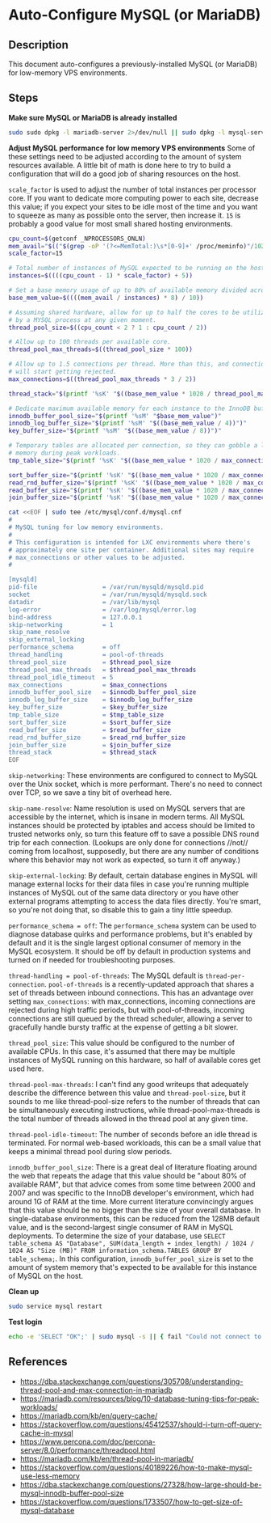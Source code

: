 # Auto-Configure MySQL (or MariaDB)

## Description

This document auto-configures a previously-installed MySQL (or MariaDB) for low-memory VPS environments.

## Steps

**Make sure MySQL or MariaDB is already installed**
```bash
sudo sudo dpkg -l mariadb-server 2>/dev/null || sudo dpkg -l mysql-server 2>/dev/null || fail "MariaDB or MySQL are not installed"
```

**Adjust MySQL performance for low memory VPS environments**
Some of these settings need to be adjusted according to the amount of system resources available. A little bit of math is done here to try to build a configuration that will do a good job of sharing resources on the host.

`scale_factor` is used to adjust the number of total instances per processor core. If you want to dedicate more computing power to each site, decrease this value; if you expect your sites to be idle most of the time and you want to squeeze as many as possible onto the server, then increase it. `15` is probably a good value for most small shared hosting environments.

```bash
cpu_count=$(getconf _NPROCESSORS_ONLN)
mem_avail="$(("$(grep -oP '(?<=MemTotal:)\s*[0-9]+' /proc/meminfo)"/1020))"
scale_factor=15

# Total number of instances of MySQL expected to be running on the host hardware
instances=$((((cpu_count - 1) * scale_factor) + 5))

# Set a base memory usage of up to 80% of available memory divided across all instances.
base_mem_value=$((((mem_avail / instances) * 8) / 10))

# Assuming shared hardware, allow for up to half the cores to be utilized
# by a MYSQL process at any given moment.
thread_pool_size=$((cpu_count < 2 ? 1 : cpu_count / 2))

# Allow up to 100 threads per available core.
thread_pool_max_threads=$((thread_pool_size * 100))

# Allow up to 1.5 connections per thread. More than this, and connections
# will start getting rejected.
max_connections=$((thread_pool_max_threads * 3 / 2))

thread_stack="$(printf '%sK' "$((base_mem_value * 1020 / thread_pool_max_threads / 4))")"

# Dedicate maximum available memory for each instance to the InnoDB buffer pool.
innodb_buffer_pool_size="$(printf '%sM' "$base_mem_value")"
innodb_log_buffer_size="$(printf '%sM' "$((base_mem_value / 4))")"
key_buffer_size="$(printf '%sM' "$((base_mem_value / 8))")"

# Temporary tables are allocated per connection, so they can gobble a lot of
# memory during peak workloads.
tmp_table_size="$(printf '%sK' "$((base_mem_value * 1020 / max_connections))")"

sort_buffer_size="$(printf '%sK' "$((base_mem_value * 1020 / max_connections))")"
read_rnd_buffer_size="$(printf '%sK' "$((base_mem_value * 1020 / max_connections))")"
read_buffer_size="$(printf '%sK' "$((base_mem_value * 1020 / max_connections / 2))")"
join_buffer_size="$(printf '%sK' "$((base_mem_value * 1020 / max_connections / 4))")"
```

```bash
cat <<EOF | sudo tee /etc/mysql/conf.d/mysql.cnf
#
# MySQL tuning for low memory environments.
#
# This configuration is intended for LXC environments where there's
# approximately one site per container. Additional sites may require
# max_connections or other values to be adjusted.
#

[mysqld]
pid-file                  = /var/run/mysqld/mysqld.pid
socket                    = /var/run/mysqld/mysqld.sock
datadir                   = /var/lib/mysql
log-error                 = /var/log/mysql/error.log
bind-address              = 127.0.0.1
skip-networking           = 1
skip_name_resolve
skip_external_locking
performance_schema        = off
thread_handling           = pool-of-threads
thread_pool_size          = $thread_pool_size
thread_pool_max_threads   = $thread_pool_max_threads
thread_pool_idle_timeout  = 5
max_connections           = $max_connections
innodb_buffer_pool_size   = $innodb_buffer_pool_size
innodb_log_buffer_size    = $innodb_log_buffer_size
key_buffer_size           = $key_buffer_size
tmp_table_size            = $tmp_table_size
sort_buffer_size          = $sort_buffer_size
read_buffer_size          = $read_buffer_size
read_rnd_buffer_size      = $read_rnd_buffer_size
join_buffer_size          = $join_buffer_size
thread_stack              = $thread_stack
EOF
```

`skip-networking`: These environments are configured to connect to MySQL over the Unix socket, which is more performant. There's no need to connect over TCP, so we save a tiny bit of overhead here.

`skip-name-resolve`: Name resolution is used on MySQL servers that are accessible by the internet, which is insane in modern terms. All MySQL instances should be protected by iptables and access should be limited to trusted networks only, so turn this feature off to save a possible DNS round trip for each connection. (Lookups are only done for connections //not// coming from localhost, supposedly, but there are any number of conditions where this behavior may not work as expected, so turn it off anyway.)

`skip-external-locking`: By default, certain database engines in MySQL will manage external locks for their data files in case you're running multiple instances of MySQL out of the same data directory or you have other external programs attempting to access the data files directly. You're smart, so you're not doing that, so disable this to gain a tiny little speedup.

`performance_schema = off`: The `performance_schema` system can be used to diagnose database quirks and performance problems, but it's enabled by default and it is the single largest optional consumer of memory in the MySQL ecosystem. It should be off by default in production systems and turned on if needed for troubleshooting purposes.

`thread-handling = pool-of-threads`: The MySQL default is `thread-per-connection`. `pool-of-threads` is a recently-updated approach that shares a set of threads between inbound connections. This has an advantage over setting `max_connections`: with max_connections, incoming connections are rejected during high traffic periods, but with pool-of-threads, incoming connections are still queued by the thread scheduler, allowing a server to gracefully handle bursty traffic at the expense of getting a bit slower.

`thread_pool_size`: This value should be configured to the number of available CPUs. In this case, it's assumed that there may be multiple instances of MySQL running on this hardware, so half of available cores get used here.

`thread-pool-max-threads`: I can't find any good writeups that adequately describe the difference between this value and `thread-pool-size`, but it sounds to me like thread-pool-size refers to the number of threads that can be simultaneously executing instructions, while thread-pool-max-threads is the total number of threads allowed in the thread pool at any given time.

`thread-pool-idle-timeout`: The number of seconds before an idle thread is terminated. For normal web-based workloads, this can be a small value that keeps a minimal thread pool during slow periods.

`innodb_buffer_pool_size`: There is a great deal of literature floating around the web that repeats the adage that this value should be "about 80% of available RAM", but that advice comes from some time between 2000 and 2007 and was specific to the InnoDB developer's environment, which had around 1G of RAM at the time. More current literature convincingly argues that this value should be no bigger than the size of your overall database. In single-database environments, this can be reduced from the 128MB default value, and is the second-largest single consumer of RAM in MySQL deployments. To determine the size of your database, use `SELECT table_schema AS "Database", SUM(data_length + index_length) / 1024 / 1024 AS "Size (MB)" FROM information_schema.TABLES GROUP BY table_schema;`. In this configuration, `innodb_buffer_pool_size` is set to the amount of system memory that's expected to be available for this instance of MySQL on the host.


**Clean up**
```bash
sudo service mysql restart
```

**Test login**
```bash
echo -e 'SELECT "OK";' | sudo mysql -s || { fail "Could not connect to the MySQL server process as root"; }
```

## References

* https://dba.stackexchange.com/questions/305708/understanding-thread-pool-and-max-connection-in-mariadb
* https://mariadb.com/resources/blog/10-database-tuning-tips-for-peak-workloads/
* https://mariadb.com/kb/en/query-cache/
* https://stackoverflow.com/questions/45412537/should-i-turn-off-query-cache-in-mysql
* https://www.percona.com/doc/percona-server/8.0/performance/threadpool.html
* https://mariadb.com/kb/en/thread-pool-in-mariadb/
* https://stackoverflow.com/questions/40189226/how-to-make-mysql-use-less-memory
* https://dba.stackexchange.com/questions/27328/how-large-should-be-mysql-innodb-buffer-pool-size
* https://stackoverflow.com/questions/1733507/how-to-get-size-of-mysql-database
